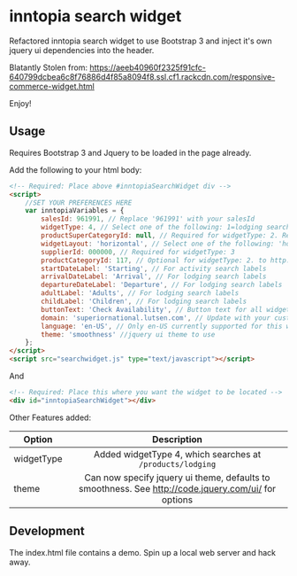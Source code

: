 # inntopia search widget

Refactored inntopia search widget to use Bootstrap 3 and inject it's own jquery ui dependencies into the header.

Blatantly Stolen from: https://aeeb40960f2325f91cfc-640799dcbea6c8f76886d4f85a8094f8.ssl.cf1.rackcdn.com/responsive-commerce-widget.html

Enjoy!

## Usage

Requires Bootstrap 3 and Jquery to be loaded in the page already.

Add the following to your html body:

```html
<!-- Required: Place above #inntopiaSearchWidget div -->
<script>
	//SET YOUR PREFERENCES HERE
	var inntopiaVariables = {
		salesId: 961991, // Replace '961991' with your salesId
		widgetType: 4, // Select one of the following: 1=lodging search,  2=activity search, 3=hotel/location lodging search, 4= product lodging search
		productSuperCategoryId: null, // Required for widgetType: 2. Refer to http://www.inntopia.com/inntopia/templates/reports/productcategories_RAW.xml
		widgetLayout: 'horizontal', // Select one of the following: 'horizontal' or 'vertical'
		supplierId: 000000, // Required for widgetType: 3
		productCategoryId: 117, // Optional for widgetType: 2. to http://www.inntopia.com/inntopia/templates/reports/productcategories_RAW.xml
		startDateLabel: 'Starting', // For activity search labels
		arrivalDateLabel: 'Arrival', // For lodging search labels
		departureDateLabel: 'Departure', // For lodging search labels
		adultLabel: 'Adults', // For lodging search labels
		childLabel: 'Children', // For lodging search labels
		buttonText: 'Check Availability', // Button text for all widget types
		domain: 'superiornational.lutsen.com', // Update with your custom domain, if available
		language: 'en-US', // Only en-US currently supported for this widget
		theme: 'smoothness' //jquery ui theme to use
	};
</script>
<script src="searchwidget.js" type="text/javascript"></script>
```

And

```html
<!-- Required: Place this where you want the widget to be located -->
<div id="inntopiaSearchWidget"></div>
```

Other Features added:

| Option   | Description |
|----------|:-------------:|
| widgetType | Added widgetType 4, which searches at `/products/lodging` |
| theme | Can now specify jquery ui theme, defaults to smoothness. See http://code.jquery.com/ui/ for options |

## Development

The index.html file contains a demo. Spin up a local web server and hack away.
